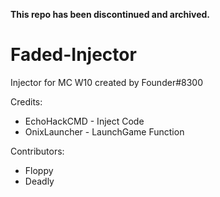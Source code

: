 **This repo has been discontinued and archived.**

# Faded-Injector
Injector for MC W10 created by Founder#8300

Credits:
* EchoHackCMD - Inject Code
* OnixLauncher - LaunchGame Function

Contributors:
* Floppy
* Deadly
